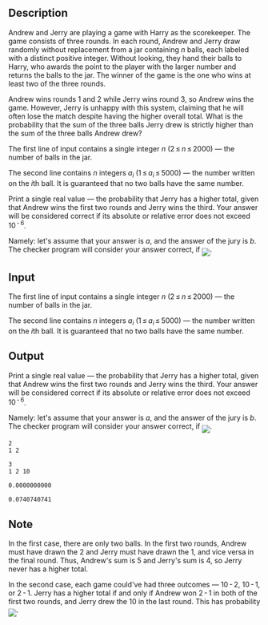 ## Description

<div><p>Andrew and Jerry are playing a game with Harry as the scorekeeper. The game consists of three rounds. In each round, Andrew and Jerry draw randomly without replacement from a jar containing <span class="tex-span"><i>n</i></span> balls, each labeled with a distinct positive integer. Without looking, they hand their balls to Harry, who awards the point to the player with the larger number and <span class="tex-font-style-bf">returns the balls</span> to the jar. The winner of the game is the one who wins at least two of the three rounds.</p><p>Andrew wins rounds 1 and 2 while Jerry wins round 3, so Andrew wins the game. However, Jerry is unhappy with this system, claiming that he will often lose the match despite having the higher overall total. What is the probability that the sum of the three balls Jerry drew is strictly higher than the sum of the three balls Andrew drew?</p></div><div class="input-specification"><p>The first line of input contains a single integer <span class="tex-span"><i>n</i></span> (<span class="tex-span">2 ≤ <i>n</i> ≤ 2000</span>) — the number of balls in the jar.</p><p>The second line contains <span class="tex-span"><i>n</i></span> integers <span class="tex-span"><i>a</i><sub class="lower-index"><i>i</i></sub></span> (<span class="tex-span">1 ≤ <i>a</i><sub class="lower-index"><i>i</i></sub> ≤ 5000</span>) — the number written on the <span class="tex-span"><i>i</i></span>th ball. It is guaranteed that no two balls have the same number.</p></div><div class="output-specification"><p>Print a single real value — the probability that Jerry has a higher total, given that Andrew wins the first two rounds and Jerry wins the third. Your answer will be considered correct if its absolute or relative error does not exceed <span class="tex-span">10<sup class="upper-index"> - 6</sup></span>. </p><p>Namely: let's assume that your answer is <span class="tex-span"><i>a</i></span>, and the answer of the jury is <span class="tex-span"><i>b</i></span>. The checker program will consider your answer correct, if <img align="middle" class="tex-formula" src="file://X8LsUcz1.png" style="max-width: 100.0%;max-height: 100.0%;">.</p></div>

## Input

<p>The first line of input contains a single integer <span class="tex-span"><i>n</i></span> (<span class="tex-span">2 ≤ <i>n</i> ≤ 2000</span>) — the number of balls in the jar.</p><p>The second line contains <span class="tex-span"><i>n</i></span> integers <span class="tex-span"><i>a</i><sub class="lower-index"><i>i</i></sub></span> (<span class="tex-span">1 ≤ <i>a</i><sub class="lower-index"><i>i</i></sub> ≤ 5000</span>) — the number written on the <span class="tex-span"><i>i</i></span>th ball. It is guaranteed that no two balls have the same number.</p>

## Output

<p>Print a single real value — the probability that Jerry has a higher total, given that Andrew wins the first two rounds and Jerry wins the third. Your answer will be considered correct if its absolute or relative error does not exceed <span class="tex-span">10<sup class="upper-index"> - 6</sup></span>. </p><p>Namely: let's assume that your answer is <span class="tex-span"><i>a</i></span>, and the answer of the jury is <span class="tex-span"><i>b</i></span>. The checker program will consider your answer correct, if <img align="middle" class="tex-formula" src="file://X8LsUcz1.png" style="max-width: 100.0%;max-height: 100.0%;">.</p>





```input1
2
1 2

```




```input2
3
1 2 10

```




```output1
0.0000000000

```




```output2
0.0740740741

```



## Note

<p>In the first case, there are only two balls. In the first two rounds, Andrew must have drawn the <span class="tex-span">2</span> and Jerry must have drawn the <span class="tex-span">1</span>, and vice versa in the final round. Thus, Andrew's sum is <span class="tex-span">5</span> and Jerry's sum is <span class="tex-span">4</span>, so Jerry never has a higher total.</p><p>In the second case, each game could've had three outcomes — <span class="tex-span">10 - 2</span>, <span class="tex-span">10 - 1</span>, or <span class="tex-span">2 - 1</span>. Jerry has a higher total if and only if Andrew won <span class="tex-span">2 - 1</span> in both of the first two rounds, and Jerry drew the <span class="tex-span">10</span> in the last round. This has probability <img align="middle" class="tex-formula" src="file://vhFeaaR2.png" style="max-width: 100.0%;max-height: 100.0%;">.</p>
